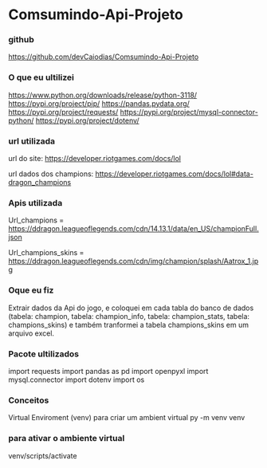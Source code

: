 # Comsumindo-Api-Projeto

### github

https://github.com/devCaiodias/Comsumindo-Api-Projeto

### O que eu ultilizei 

https://www.python.org/downloads/release/python-3118/ https://pypi.org/project/pip/ https://pandas.pydata.org/ https://pypi.org/project/requests/ https://pypi.org/project/mysql-connector-python/ https://pypi.org/project/dotenv/

### url utilizada

url do site: https://developer.riotgames.com/docs/lol

url dados dos champions: https://developer.riotgames.com/docs/lol#data-dragon_champions

### Apis utilizada

Url_champions = https://ddragon.leagueoflegends.com/cdn/14.13.1/data/en_US/championFull.json

Url_champions_skins = https://ddragon.leagueoflegends.com/cdn/img/champion/splash/Aatrox_1.jpg

### Oque eu fiz

Extrair dados da Api do jogo, e coloquei em cada tabla do banco de dados (tabela: champion, tabela: champion_info, tabela: champion_stats, tabela: champions_skins) e também tranformei a tabela champions_skins em um arquivo excel.

### Pacote ultilizados

import requests
import pandas as pd
import openpyxl
import mysql.connector
import dotenv
import os

### Conceitos

Virtual Enviroment (venv)
para criar um ambient virtual
py -m venv venv

### para ativar o ambiente virtual

venv/scripts/activate